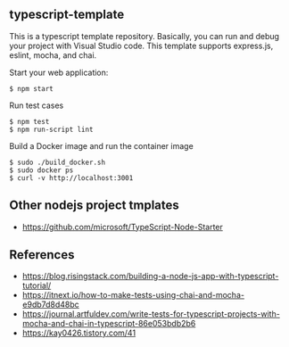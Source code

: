 ## typescript-template

This is a typescript template repository. Basically, you can run and debug your project with Visual Studio code. This template supports express.js, eslint, mocha, and chai.


Start your web application:
```
$ npm start
```
Run test cases 
```
$ npm test
$ npm run-script lint
```

Build a Docker image and run the container image
```
$ sudo ./build_docker.sh
$ sudo docker ps
$ curl -v http://localhost:3001
```

## Other nodejs project tmplates
* https://github.com/microsoft/TypeScript-Node-Starter

## References
* https://blog.risingstack.com/building-a-node-js-app-with-typescript-tutorial/
* https://itnext.io/how-to-make-tests-using-chai-and-mocha-e9db7d8d48bc
* https://journal.artfuldev.com/write-tests-for-typescript-projects-with-mocha-and-chai-in-typescript-86e053bdb2b6
* https://kay0426.tistory.com/41
